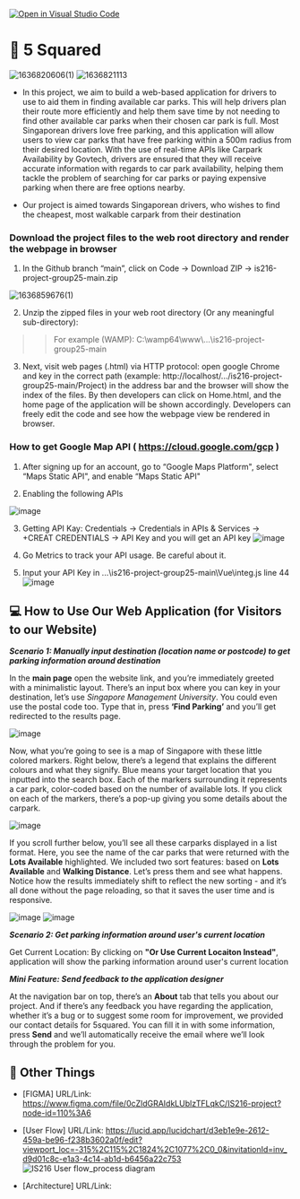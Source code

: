 [![Open in Visual Studio Code](https://classroom.github.com/assets/open-in-vscode-f059dc9a6f8d3a56e377f745f24479a46679e63a5d9fe6f495e02850cd0d8118.svg)](https://classroom.github.com/online_ide?assignment_repo_id=454878&assignment_repo_type=GroupAssignmentRepo)

# :city_sunset: 5 Squared
![1636820606(1)](https://user-images.githubusercontent.com/89132821/141651214-89b7ebe1-7161-4ae8-a3d6-00688b3f1be9.png) ![1636821113](https://user-images.githubusercontent.com/89132821/141651454-635fd850-5c77-4e93-a90c-36d40a8329c4.png)

* In this project, we aim to build a web-based application for drivers to use to aid them in finding available car parks. This will help drivers plan their route more efficiently and help them save time by not needing to find other available car parks when their chosen car park is full. Most Singaporean drivers love free parking, and this application will allow users to view car parks that have free parking within a 500m radius from their desired location. With the use of real-time APIs like Carpark Availability by Govtech, drivers are ensured that they will receive accurate information with regards to car park availability, helping them tackle the problem of searching for car parks or paying expensive parking when there are free options nearby.

* Our project is aimed towards Singaporean drivers, who wishes to find the cheapest, most walkable carpark from their destination

### Download the project files to the web root directory and render the webpage in browser

1. In the Github branch “main”, click on Code -> Download ZIP -> is216-project-group25-main.zip

![1636859676(1)](https://user-images.githubusercontent.com/89132821/141666058-4f582eda-0bc0-48a7-a419-fcfd1a4cbad2.png)

2. Unzip the zipped files in your web root directory (Or any meaningful sub-directory):

>> For example (WAMP):    C:\wamp64\www\\...\is216-project-group25-main

3. Next, visit web pages (.html) via HTTP protocol: open google Chrome and key in the correct path (example: http://localhost/.../is216-project-group25-main/Project) in the address bar and the browser will show the index of the files. By then developers can click on Home.html, and the home page of the application will be shown accordingly. Developers can freely edit the code and see how the webpage view be rendered in browser.

### How to get Google Map API ( https://cloud.google.com/gcp )

1. After signing up for an account, go to “Google Maps Platform", select “Maps Static API", and enable “Maps Static API"

2. Enabling the following APIs 
 
![image](https://user-images.githubusercontent.com/89132821/141653348-3bb1a4e7-bec3-4ff5-86c3-dfdffa8129ca.png)


3. Getting API Kay: Credentials -> Credentials in APIs & Services -> +CREAT CREDENTIALS -> API Key and you will get an API key
![image](https://user-images.githubusercontent.com/89132821/141653336-09105f39-1967-4390-bf0d-46893adbaf14.png)


4. Go Metrics to track your API usage. Be careful about it.

5. Input your API Key in ...\is216-project-group25-main\Vue\integ.js line 44
![image](https://user-images.githubusercontent.com/89132821/141653624-94b98293-17c4-474d-9aa4-5917925ddc56.png)

## :computer: How to Use Our Web Application (for Visitors to our Website) ##

<!-- * Yay! Your website is READY for visitors!
* Provide a step-by-step description of what the user/visitor can/should do upon visiting your website for the first time.
* It would be wonderful if you could include **screenshot images** of web pages to demonsrate what the user/visitor can/should do. -->

***Scenario 1: Manually input destination (location name or postcode) to get parking information around destination***

In the **main page** open the website link, and you’re immediately greeted with a minimalistic layout. There’s an input box where you can key in your destination, let’s use *Singapore Management University*. You could even use the postal code too. Type that in, press **‘Find Parking’** and you’ll get redirected to the results page.

![image](https://user-images.githubusercontent.com/89132821/141654451-a61514b7-e5c8-4b14-a183-ec173619e136.png)



Now, what you’re going to see is a map of Singapore with these little colored markers. Right below, there’s a legend that explains the different colours and what they signify. Blue means your target location that you inputted into the search box. Each of the markers surrounding it represents a car park, color-coded based on the number of available lots. If you click on each of the markers, there’s a pop-up giving you some details about the carpark.

![image](https://user-images.githubusercontent.com/89132821/141654452-7a084453-72ad-4ae0-8c39-d6ae84861c19.png)


If you scroll further below, you’ll see all these carparks displayed in a list format. Here, you see the name of the car parks that were returned with the **Lots Available** highlighted. We included two sort features: based on **Lots Available** and **Walking Distance**. Let’s press them and see what happens. Notice how the results immediately shift to reflect the new sorting - and it’s all done without the page reloading, so that it saves the user time and is responsive.

![image](https://user-images.githubusercontent.com/89132821/141654454-70d8c212-4fe1-4e32-9465-bba955c06f53.png)
![image](https://user-images.githubusercontent.com/89132821/141654464-b6bf0351-c245-494f-8594-51fb459e90d6.png)

***Scenario 2: Get parking information around user's current location***

Get Current Location: By clicking on **"Or Use Current Locaiton Instead"**, application will show the parking information around user's current location

***Mini Feature: Send feedback to the application designer***

At the navigation bar on top, there’s an **About** tab that tells you about our project. And if there’s any feedback you have regarding the application, whether it’s a bug or to suggest some room for improvement, we provided our contact details for 5squared. You can fill it in with some information, press **Send** and we’ll automatically receive the email where we’ll look through the problem for you.

## :gift: Other Things ##

* [FIGMA] URL/Link: https://www.figma.com/file/0cZldGRAIdkLUblzTFLqkC/IS216-project?node-id=110%3A6
* [User Flow]  URL/Link: https://lucid.app/lucidchart/d3eb1e9e-2612-459a-be96-f238b3602a0f/edit?viewport_loc=-315%2C115%2C1824%2C1077%2C0_0&invitationId=inv_d9d01c8c-e1a3-4c14-ab1d-b6456a22c753
![IS216 User flow_process diagram](https://user-images.githubusercontent.com/89092999/141613883-f394cc16-f94c-469c-8e6d-5cacff52369b.png)

* [Architecture]  URL/Link:


<!-- ## 🤓 Useful Resources ##

* [**Markdown** Cheat Sheet](https://www.markdownguide.org/cheat-sheet/)
* [**GOOD** README Example 1](https://github.com/testing-library/cypress-testing-library)
* [**GOOD** README Example 2](https://github.com/typeorm/typeorm)
* [**GOOD** README Example 3](https://github.com/amark/gun)
* [**GOOD** README Example 4](https://github.com/google/leveldb) -->
